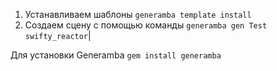 1. Устанавливаем шаблоны `generamba template install`
2. Создаем сцену с помощью команды `generamba gen Test swifty_reactor`|

Для установки Generamba `gem install generamba`
